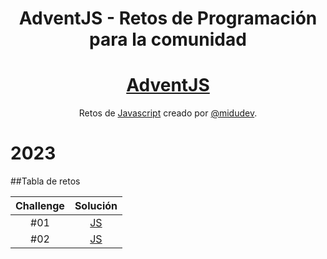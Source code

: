 <div align="center">

# AdventJS - Retos de Programación para la comunidad

# [AdventJS](hhttps://adventjs.dev/es)

Retos de [Javascript](https://adventjs.dev/es) creado por [@midudev](https://github.com/midudev/).

</div>

# 2023

##Tabla de retos

| Challenge |         Solución          |
| :-------: | :-----------------------: |
|    #01    | [JS](2023/dia-1/index.js) |
|    #02    | [JS](2023/dia-2/index.js) |

